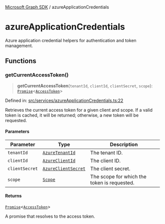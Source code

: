 [Microsoft Graph SDK](README.md) / azureApplicationCredentials

# azureApplicationCredentials

Azure application credential helpers for authentication and token management.

## Functions

### getCurrentAccessToken()

> **getCurrentAccessToken**(`tenantId`, `clientId`, `clientSecret`, `scope`): [`Promise`](https://developer.mozilla.org/docs/Web/JavaScript/Reference/Global_Objects/Promise)\<[`AccessToken`](AccessToken.md#accesstoken)\>

Defined in: [src/services/azureApplicationCredentials.ts:22](https://github.com/Future-Secure-AI/microsoft-graph/blob/main/src/services/azureApplicationCredentials.ts#L22)

Retrieves the current access token for a given client and scope.
If a valid token is cached, it will be returned; otherwise, a new token will be requested.

#### Parameters

| Parameter | Type | Description |
| ------ | ------ | ------ |
| `tenantId` | [`AzureTenantId`](AzureApplicationCredentials-1.md#azuretenantid) | The tenant ID. |
| `clientId` | [`AzureClientId`](AzureApplicationCredentials-1.md#azureclientid) | The client ID. |
| `clientSecret` | [`AzureClientSecret`](AzureApplicationCredentials-1.md#azureclientsecret) | The client secret. |
| `scope` | [`Scope`](AzureApplicationCredentials-1.md#scope) | The scope for which the token is requested. |

#### Returns

[`Promise`](https://developer.mozilla.org/docs/Web/JavaScript/Reference/Global_Objects/Promise)\<[`AccessToken`](AccessToken.md#accesstoken)\>

A promise that resolves to the access token.
